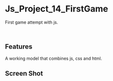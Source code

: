 # Js_Project_14_FirstGame

First game attempt with js.


<p align="center"> 

<br> 
  
  Features 
  ------------------

  A working model that combines js, css and html.

  
  Screen Shot 
  -----------------

